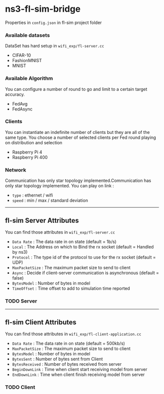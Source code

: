 # ns3-fl-sim-bridge

Properties in `config.json` in fl-sim project folder 

### Available datasets

DataSet has hard setup in `wifi_exp/fl-server.cc`

 - CIFAR-10
 - FashionMNIST
 - MNIST

### Available Algorithm

You can configure a number of round to go and limit to a certain target accuracy.

 - FedAvg
 - FedAsync

### Clients

You can instantiate an indefinite number of clients but they are all of the same type.
You choose a number of selected clients per Fed round playing on distribution and selection

 - Raspberry Pi 4
 - Raspberry Pi 400

### Network

Communication has only star topology implemented.Communication has only star topology implemented.
You can play on link :
 - `type`  : ethernet / wifi
 - `speed` : min / max / standard deviation

---

## fl-sim Server Attributes

You can find those attributes in `wifi_exp/fl-server.cc`

 - `Data Rate`     : The data rate in on state (default = 1b/s)
 - `Local`         : The Address on which to Bind the rx socket (default = Handled by ns3)
 - `Protocol`      : The type id of the protocol to use for the rx socket (default = UDP)
 - `MaxPacketSize` : The maximum packet size to send to client
 - `Async`         : Decide if client-server communication is asynchronous (default = false)
 - `BytesModel`    : Number of bytes in model
 - `TimeOffset`    : Time offset to add to simulation time reported

### TODO Server

---

## fl-sim Client Attributes

You can find those attributes in `wifi_exp/fl-client-application.cc`

 - `Data Rate`     : The data rate in on state (default = 500kb/s)
 - `MaxPacketSize` : The maximum packet size to send to client
 - `BytesModel`    : Number of bytes in model
 - `BytesSent`     : Number of bytes sent from Client
 - `BytesReceived` : Number of bytes received from server
 - `BeginDownLink` : Time when client start receiving model from server
 - `EndDownLink`   : Time when client finish receiving model from server

### TODO Client